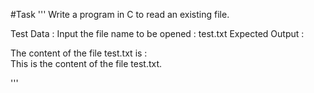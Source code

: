 #Task
'''
Write a program in C to read an existing file.

Test Data :
Input the file name to be opened : test.txt
Expected Output :

 The content of the file test.txt is  :                                                                       
This is the content of the file test.txt.

'''


